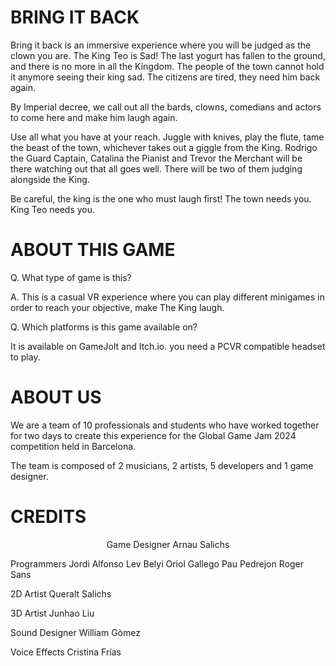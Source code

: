 # BRING IT BACK
Bring it back is an immersive experience where you will be judged as the clown you are. 
The King Teo is Sad! 
The last yogurt has fallen to the ground, and there is no more in all the Kingdom. The people of the town cannot hold it anymore seeing their king sad. The citizens are tired, they need him back again.  

By Imperial decree, we call out all the bards, clowns, comedians and actors to come here and make him laugh again. 

Use all what you have at your reach. Juggle with knives, play the flute, tame the beast of the town, whichever takes out a giggle from the King. Rodrigo the Guard Captain, Catalina the Pianist and Trevor the Merchant will be there watching out that all goes well. There will be two of them judging alongside the King. 

Be careful, the king is the one who must laugh first!
The town needs you. King Teo needs you.
# ABOUT THIS GAME
Q. What type of game is this?

A. This is a casual VR experience where you can play different minigames in order to reach your objective, make The King laugh.

Q. Which platforms is this game available on?

It is available on GameJolt and Itch.io. you need a PCVR compatible headset to play.

# ABOUT US

We are a team of 10 professionals and students who have worked together for two days to create this experience for the Global Game Jam 2024 competition held in Barcelona. 

The team is composed of 2 musicians, 2 artists, 5 developers and 1 game designer.

# CREDITS

<p style="text-align: center;">Game Designer
Arnau Salichs

Programmers
Jordi Alfonso
Lev Belyi
Oriol Gallego
Pau Pedrejon
Roger Sans


2D Artist
Queralt Salichs

3D Artist
Junhao Liu

Sound Designer
William Gòmez

Voice Effects
Cristina Frías </p>


